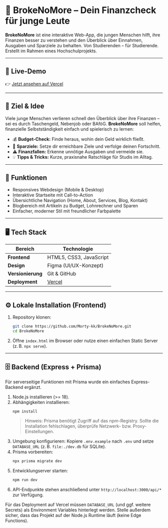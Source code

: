 # 💸 BrokeNoMore – Dein Finanzcheck für junge Leute

**BrokeNoMore** ist eine interaktive Web-App, die jungen Menschen hilft, ihre Finanzen besser zu verstehen und den Überblick über Einnahmen, Ausgaben und Sparziele zu behalten. Von Studierenden – für Studierende. Erstellt im Rahmen eines Hochschulprojekts.

---

## 🚀 Live-Demo
👉 [Jetzt ansehen auf Vercel](https://broke-no-more-ten.vercel.app/)

---

## 🧭 Ziel & Idee
Viele junge Menschen verlieren schnell den Überblick über ihre Finanzen – sei es durch Taschengeld, Nebenjob oder BAföG. **BrokeNoMore** soll helfen, finanzielle Selbstständigkeit einfach und spielerisch zu lernen:

- 💰 **Budget-Check:** Finde heraus, wohin dein Geld wirklich fließt.
- 🎯 **Sparziele:** Setze dir erreichbare Ziele und verfolge deinen Fortschritt.
- ⚠️ **Finanzfallen:** Erkenne unnötige Ausgaben und vermeide sie.
- 💡 **Tipps & Tricks:** Kurze, praxisnahe Ratschläge für Studis im Alltag.

---

## 🧩 Funktionen
- Responsives Webdesign (Mobile & Desktop)
- Interaktive Startseite mit Call-to-Action
- Übersichtliche Navigation (Home, About, Services, Blog, Kontakt)
- Blogbereich mit Artikeln zu Budget, Lohnrechner und Sparen
- Einfacher, moderner Stil mit freundlicher Farbpalette

---

## 🖥️ Tech Stack
| Bereich | Technologie |
|----------|--------------|
| **Frontend** | HTML5, CSS3, JavaScript |
| **Design** | Figma (UI/UX-Konzept) |
| **Versionierung** | Git & GitHub |
| **Deployment** | [Vercel](https://vercel.com) |

---

## ⚙️ Lokale Installation (Frontend)
1. Repository klonen:
   ```bash
   git clone https://github.com/Morty-kk/BrokeNoMore.git
   cd BrokeNoMore
   ```
2. Öffne `index.html` im Browser oder nutze einen einfachen Static Server (z. B. `npx serve`).

---

## 🗄️ Backend (Express + Prisma)
Für serverseitige Funktionen mit Prisma wurde ein einfaches Express-Backend ergänzt.

1. Node.js installieren (>= 18).
2. Abhängigkeiten installieren:
   ```bash
   npm install
   ```
   > Hinweis: Prisma benötigt Zugriff auf das npm-Registry. Sollte die Installation fehlschlagen, überprüfe Netzwerk- bzw. Proxy-Einstellungen.
3. Umgebung konfigurieren: Kopiere `.env.example` nach `.env` und setze `DATABASE_URL` (z. B. `file:./dev.db` für SQLite).
4. Prisma vorbereiten:
   ```bash
   npx prisma migrate dev
   ```
5. Entwicklungserver starten:
   ```bash
   npm run dev
   ```
6. API-Endpunkte stehen anschließend unter `http://localhost:3000/api/*` zur Verfügung.

Für das Deployment auf Vercel müssen `DATABASE_URL` (und ggf. weitere Secrets) als Environment Variables hinterlegt werden. Stelle außerdem sicher, dass das Projekt auf der Node.js Runtime läuft (keine Edge Functions).
